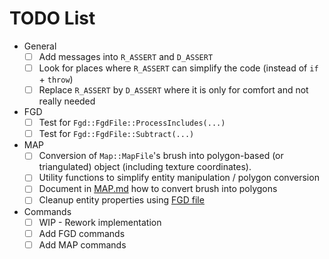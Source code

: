 # TODO List

- General
  -[ ] Add messages into `R_ASSERT` and `D_ASSERT`
  -[ ] Look for places where `R_ASSERT` can simplify the code (instead of `if` + `throw`)
  -[ ] Replace `R_ASSERT` by `D_ASSERT` where it is only for comfort and not really needed
- FGD
  -[ ] Test for `Fgd::FgdFile::ProcessIncludes(...)`
  -[ ] Test for `Fgd::FgdFile::Subtract(...)`
- MAP
  -[ ] Conversion of `Map::MapFile`'s brush into polygon-based (or triangulated) object (including texture coordinates).
  -[ ] Utility functions to simplify entity manipulation / polygon conversion
  -[ ] Document in [MAP.md](docs/GoldSrc/MAP.md) how to convert brush into polygons
  -[ ] Cleanup entity properties using [FGD file](docs/Source/FGD.md)
- Commands
  -[ ] WIP - Rework implementation
  -[ ] Add FGD commands
  -[ ] Add MAP commands
